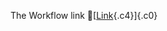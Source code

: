 The Workflow link
👏[[Link](https://www.google.com/url?q=http://www.google.com&sa=D&source=editors&ust=1755721060471991&usg=AOvVaw3OifLyluFgofOXkKDVSQLi){.c4}]{.c0}
